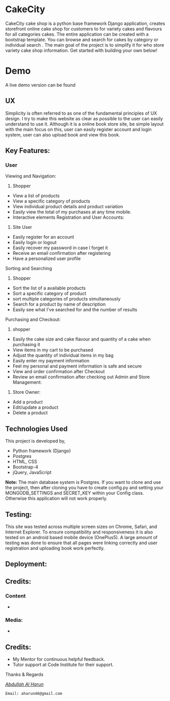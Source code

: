 # CakeCity

CakeCity cake shop is a python base framework Django application, creates storefront online cake shop for customers to for variety cakes and flavours for all categories cakes. The entire application can be created with a bootstrap template.
You can browse and search for cakes by category or individual search . The main goal of the project is to simplify it for who store variety cake shop information. Get started with building your own below!  

# Demo
A live demo version can be found


## UX
Simplicity is often referred to as one of the fundamental principles of UX design. I try to make this website as clear as possible to the user can easily understand to use it. Although it is a online book store site, be simple layout with the main focus on this, user can easily register account and login system, user can also upload book and view this book.

## Key Features:
### User
Viewing and Navigation:
1. Shopper
  - View a list of products
  - View a specific category of products
  - View individual product details and product variation
  - Easily view the total of my purchases at any time mobile.
  - Interactive elements
Registration and User Accounts:
1. Site User
  - Easily register for an account
  - Easily login or logout
  - Easily recover my password in case I forget it
  - Receive an email confirmation after registering
  - Have a personalized user profile

Sorting and Searching
1. Shopper
  - Sort the list of a available products
  - Sort a specific category of product
  - sort multiple categories of products simultaneously
  - Search for a product by name of description
  - Easily see what I've searched for and the number of results

Purchasing and Checkout:
1. shopper
  - Easily the cake size and cake flavour and quantity of a cake when purchasing it
  - View items in my cart to be purchased
  - Adjust the quantity of individual items in my bag
  - Easily enter my payment information
  - Feel my personal and payment information is safe and secure
  - View and order confirmation after Checkout
  - Review an email confirmation after checking out
Admin and Store Management:
1. Store Owner:
  - Add a product
  - Edit/update a product
  - Delete a product
## Technologies Used
This project is developed by,
- Python framework (Django)
- Postgres
- HTML, CSS
- Bootstrap-4
- jQuery, JavaScript

**Note:** The main database system is Postgres. If you want to clone and use the project, then after cloning you have to create config.py and setting your MONGODB_SETTINGS and SECRET_KEY within your Config class. Otherwise this application will not work properly.

## Testing:
This site was tested across multiple screen sizes on Chrome, Safari, and Internet Explorer. To ensure compatibility and responsiveness it is also tested on an android based mobile device (OnePlus5). A large amount of testing was done to ensure that all pages were linking correctly and user registration and uploading book work perfectly.

## Deployment:


## Credits:
### Content

-   

### Media:
-   

## Credits:
-   My Mentor for continuous helpful feedback.
-   Tutor support at Code Institute for their support.

Thanks & Regards

*[Abdullah Al Harun](https://abdullahalharun-code.github.io/Resume/index.html)*

`Email: aharun46@gmail.com`
